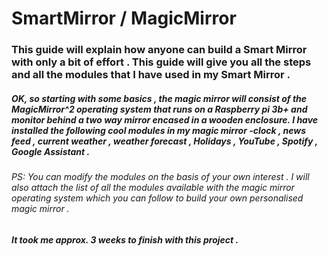 # SmartMirror / MagicMirror

### This guide will explain how anyone can build a Smart Mirror with only a bit of effort . This guide will give you all the steps and all the modules that I have used in my Smart Mirror . 

##### OK, so starting with some basics , the magic mirror will consist of the MagicMirror^2 operating system that runs on a Raspberry pi 3b+ and monitor behind a two way mirror encased in a wooden enclosure. I have installed the following cool modules in my magic mirror -clock , news feed , current weather , weather forecast , Holidays , YouTube , Spotify , Google Assistant . 

###### PS: You can modify the modules on the basis of your own interest . I will also attach the list of all the modules available with the magic mirror operating system which you can follow to build your own personalised magic mirror . 

##### It took me approx. 3 weeks to finish with this project . 
